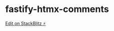 # fastify-htmx-comments

[Edit on StackBlitz ⚡️](https://stackblitz.com/edit/stackblitz-starters-up4bng)